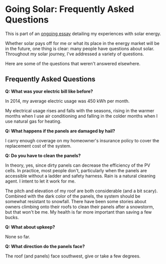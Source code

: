 <!-- title: My Solar Install FAQ -->
<!-- categories: howto,essay -->
<!-- tags: solar,faq -->
<!-- published: 2014-12-07T15:52:00-05:00 -->
<!-- updated: 2014-12-07T15:52:00-05:00 -->
<!-- summary: Part of the Going Solar series, answering questions that I get asked about my install. -->

# Going Solar: Frequently Asked Questions

This is part of an [ongoing essay](/v2/solar/) detailing my experiences with solar energy.

Whether solar pays off for me or what its place in the energy market will be in the future, one thing is clear: many people have questions about solar. Throughout my solar journey, I've addressed a variety of questions.

Here are some of the questions that weren't answered elsewhere.

## Frequently Asked Questions

**Q: What was your electric bill like before?**

In 2014, my average electric usage was 450 kWh per month.

My electrical usage rises and falls with the seasons, rising in the warmer months when I use air conditioning and falling in the colder months when I use natural gas for heating.

**Q: What happens if the panels are damaged by hail?**

I carry enough coverage on my homeowner's insurance policy to cover the replacement cost of the system.

**Q: Do you have to clean the panels?**

In theory, yes, since dirty panels can decrease the efficiency of the PV cells. In practice, most people don't, particularly when the panels are accessible without a ladder and safety harness. Rain is a natural cleaning agent. I intent to let it work for me.

The pitch and elevation of my roof are both considerable (and a bit scary). Combined with the dark color of the panels, the system should be somewhat resistant to snowfall. There have been some stories about owners climbing onto their roofs to clean their panels after a snowstorm, but that won't be me. My health is far more important than saving a few bucks.

**Q: What about upkeep?**

None so far.

**Q: What direction do the panels face?**

The roof (and panels) face southwest, give or take a few degrees.